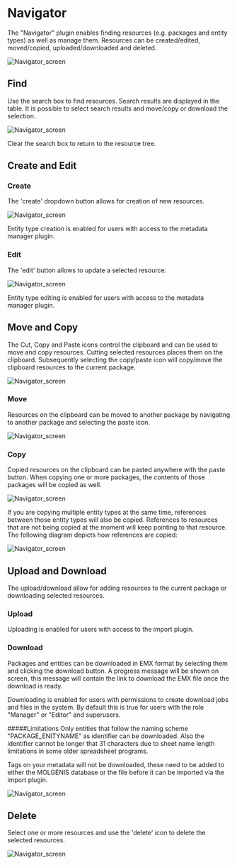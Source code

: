 # Navigator

The "Navigator" plugin enables finding resources (e.g. packages and entity types) as well as manage them.
Resources can be created/edited, moved/copied, uploaded/downloaded and deleted.

![Navigator_screen](../../images/navigator/navigator.png?raw=true, "navigator/screen")

## Find
Use the search box to find resources. Search results are displayed in the table. It is possible to 
select search results and move/copy or download the selection. 

![Navigator_screen](../../images/navigator/navigator-find.png?raw=true, "navigator/screen")

Clear the search box to return to the resource tree.

## Create and Edit

### Create
The 'create' dropdown button allows for creation of new resources.
 
![Navigator_screen](../../images/navigator/navigator-create.png?raw=true, "navigator/screen")

Entity type creation is enabled for users with access to the metadata manager plugin.
 
### Edit
The 'edit' button allows to update a selected resource.

![Navigator_screen](../../images/navigator/navigator-edit.png?raw=true, "navigator/screen")

Entity type editing is enabled for users with access to the metadata manager plugin.

## Move and Copy
The Cut, Copy and Paste icons control the clipboard and can be used to move and copy resources.
Cutting selected resources places them on the clipboard. Subsequently selecting the copy/paste icon
will copy/move the clipboard resources to the current package.

![Navigator_screen](../../images/navigator/navigator-cut.png?raw=true, "navigator/screen")

### Move
Resources on the clipboard can be moved to another package by navigating to another package and 
selecting the paste icon.
  
![Navigator_screen](../../images/navigator/navigator-paste.png?raw=true, "navigator/screen")

### Copy
Copied resources on the clipboard can be pasted anywhere with the paste button. When copying one or
more packages, the contents of those packages will be copied as well. 

![Navigator_screen](../../images/navigator/navigator-copy.png?raw=true, "navigator/screen") 

If you are copying multiple entity types at the same time, references between those entity types 
will also be copied. References to resources that are not being copied at the moment will keep 
pointing to that resource. The following diagram depicts how references are copied:

![Navigator_screen](../../images/navigator/navigator-copy-diagram.png?raw=true, "navigator/screen")

## Upload and Download
The upload/download allow for adding resources to the current package or downloading selected resources.

### Upload
Uploading is enabled for users with access to the import plugin.

### Download
Packages and entities can be downloaded in EMX format by selecting them and clicking the download button.
A progress message will be shown on screen, this message will contain the link to download the EMX file once the download is ready.

Downloading is enabled for users with permissions to create download jobs and files in the system. 
By default this is true for users with the role "Manager" or "Editor" and superusers. 

#####Limitations
Only entities that follow the naming scheme "PACKAGE_ENITYNAME" as identifier can be downloaded.
Also the identifier cannot be longer that 31 characters due to sheet name length limitations in some older spreadsheet programs.

Tags on your metadata will not be downloaded, these need to be added to either the MOLGENIS database or the file before it can be imported via the import plugin.

![Navigator_screen](../../images/navigator/navigator-download.png?raw=true, "navigator/screen")

## Delete
Select one or more resources and use the 'delete' icon to delete the selected resources.

![Navigator_screen](../../images/navigator/navigator-delete.png?raw=true, "navigator/screen")
